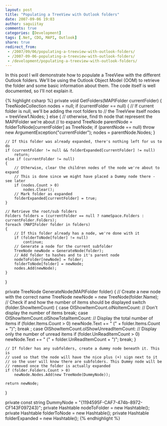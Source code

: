 ```yaml
---
layout: post
title: "Populating a TreeView with Outlook folders"
date: 2007-09-06 19:03
author: saguiitay
comments: true
categories: [Development]
tags: [.Net, CDO, MAPI, Outlook]
share: true
redirect_from:
 - /2007/09/06/populating-a-treeview-with-outlook-folders/
 - /2007-09-06-populating-a-treeview-with-outlook-folders/
 - /development/populating-a-treeview-with-outlook-folders/
---
```

In this post I will demonstrate how to populate a TreeView with the different Outlook folders. 
We'll be using the Outlook Object Model (OOM) to retrieve the folder and some basic information about them. 
The code itself is well documented, so I'll not explain it.

{% highlight csharp %}
private void GetFolders(MAPIFolder currentFolder)
{
    TreeNodeCollection nodes = null;
    if (currentFolder == null)
    {
        // If current folder is null, we'll be adding the root folders to
        // the TreeView itself
        nodes = treeView1.Nodes;
    }
    else
    {
        // otherwise, find th node that represent the MAPIFolder we're about
        // to expand
        TreeNode parentNode = folderToNode[currentFolder] as TreeNode;
        if (parentNode == null)
            throw new ArgumentException("currentFolder");
        nodes = parentNode.Nodes;
    }

    // If this folder was already expanded, there's nothing left for us to do
    if (currentFolder != null && folderExpanded[currentFolder] != null)
        return;
    else if (currentFolder != null)
    {
        // Otherwise, clear the children nodes of the node we're about to expand
        // This is done since we might have placed a Dummy node there - see later
        if (nodes.Count > 0)
            nodes.Clear();
        // Mark folder as expanded
        folderExpanded[currentFolder] = true;
    }
    
    // Retrieve the root/sub folders
    Folders folders = (currentFolder == null ? nameSpace.Folders : currentFolder.Folders);
    foreach (MAPIFolder folder in folders)
    {
        // If this folder already has a node, we're done with it
        if (folderToNode[folder] != null)
            continue;
        // Generate a node for the current subfolder
        TreeNode newNode = GenerateNode(folder);
        // Add folder to hashes and to it's parent node
        nodeToFolder[newNode] = folder;
        folderToNode[folder] = newNode;
        nodes.Add(newNode);
    }
}

private TreeNode GenerateNode(MAPIFolder folder)
{
    // Create a new node with the correct name
    TreeNode newNode = new TreeNode(folder.Name);
    // Check if and how the number of items should be displayed
    switch (folder.ShowItemCount)
    {
        case OlShowItemCount.olNoItemCount:
            // Don't display the number of items
            break;
        case OlShowItemCount.olShowTotalItemCount:
            // Display the total number of items
            if (folder.Items.Count > 0)
                newNode.Text += " (" + folder.Items.Count + ")";
            break ;
        case OlShowItemCount.olShowUnreadItemCount:
            // Display only the number of unread items
            if (folder.UnReadItemCount > 0)
                newNode.Text += " (" + folder.UnReadItemCount + ")";
            break;
    }

    // If folder has any subfolders, create a dummy node beneath it. This is
    // used so that the node will have the nice plus (+) sign next to it
    // so the user will know there are subfolders. This Dummy node will be
    // removed once the folder is actually expanded
    if (folder.Folders.Count > 0)
        newNode.Nodes.Add(new TreeNode(DummyNode));

    return newNode;
}

private const string DummyNode = "{1194595F-CAF7-474b-8972-CF143F097243}";
private Hashtable nodeToFolder = new Hashtable();
private Hashtable folderToNode = new Hashtable();
private Hashtable folderExpanded = new Hashtable();
{% endhighlight %}



